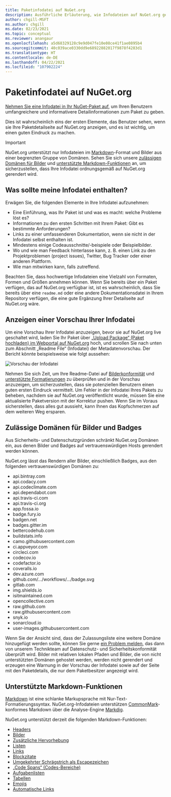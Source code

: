 ```yaml
---
title: Paketinfodatei auf NuGet.org
description: Ausführliche Erläuterung, wie Infodateien auf NuGet.org gerendert werden, und was zu tun ist, wenn Probleme auftreten.
author: chgill-MSFT
ms.author: chgill
ms.date: 02/23/2021
ms.topic: conceptual
ms.reviewer: anangaur
ms.openlocfilehash: a5d68329128c9e9d047fe10e08ce41f1ae0895b4
ms.sourcegitcommit: 40c039ace0330dd9e68922882017f9878f4283d1
ms.translationtype: HT
ms.contentlocale: de-DE
ms.lasthandoff: 04/22/2021
ms.locfileid: "107902224"
---
```

# <a name="package-readme-on-nugetorg"></a>Paketinfodatei auf NuGet.org

[Nehmen Sie eine Infodatei in Ihr NuGet-Paket auf](https://docs.microsoft.com/nuget/reference/msbuild-targets#packagereadmefile), um Ihren Benutzern umfangreichere und informativere Detailinformationen zum Paket zu geben.

Dies ist wahrscheinlich eins der ersten Elemente, das Benutzer sehen, wenn sie Ihre Paketdetailseite auf NuGet.org anzeigen, und es ist wichtig, um einen guten Eindruck zu machen.

> [!IMPORTANT]
> NuGet.org unterstützt nur Infodateien im [Markdown](https://daringfireball.net/projects/markdown/)-Format und Bilder aus einer begrenzten Gruppe von Domänen. Sehen Sie sich unsere [zulässigen Domänen für Bilder](#allowed-domains-for-images-and-badges) und [unterstützte Markdown-Funktionen](#supported-markdown-features) an, um sicherzustellen, dass Ihre Infodatei ordnungsgemäß auf NuGet.org gerendert wird.

## <a name="what-should-my-readme-include"></a>Was sollte meine Infodatei enthalten?

Erwägen Sie, die folgenden Elemente in Ihre Infodatei aufzunehmen:
* Eine Einführung, was Ihr Paket ist und was es macht: welche Probleme löst es?
* Informationen zu den ersten Schritten mit Ihrem Paket: Gibt es bestimmte Anforderungen?
* Links zu einer umfassenderen Dokumentation, wenn sie nicht in der Infodatei selbst enthalten ist.
* Mindestens einige Codeausschnitte/-beispiele oder Beispielbilder.
* Wo und wie man Feedback hinterlasse kann, z. B. einen Link zu den Projektproblemen (project issues), Twitter, Bug Tracker oder einer anderen Plattform.
* Wie man mitwirken kann, falls zutreffend.

Beachten Sie, dass hochwertige Infodateien eine Vielzahl von Formaten, Formen und Größen annehmen können. Wenn Sie bereits über ein Paket verfügen, das auf NuGet.org verfügbar ist, ist es wahrscheinlich, dass Sie bereits über eine `readme.md` oder eine andere Dokumentationsdatei in Ihrem Repository verfügen, die eine gute Ergänzung Ihrer Detailseite auf NuGet.org wäre.

## <a name="preview-your-readme"></a>Anzeigen einer Vorschau Ihrer Infodatei

Um eine Vorschau Ihrer Infodatei anzuzeigen, bevor sie auf NuGet.org live geschaltet wird, laden Sie Ihr Paket über [„Upload Package“ (Paket hochladen) im Webportal auf NuGet.org](https://docs.microsoft.com/nuget/nuget-org/publish-a-package#web-portal-use-the-upload-package-tab-on-nugetorg) hoch, und scrollen Sie nach unten zum Abschnitt „Readme File“ (Infodatei) der Metadatenvorschau. Der Bericht könnte beispielsweise wie folgt aussehen:

![Vorschau der Infodatei](media\readme-upload-preview.PNG)

Nehmen Sie sich Zeit, um Ihre Readme-Datei auf [Bilderkonformität](#allowed-domains-for-images-and-badges) und [unterstützte Formatierungen](#supported-markdown-features) zu überprüfen und in der Vorschau anzuzeigen, um sicherzustellen, dass sie potenziellen Benutzern einen guten ersten Eindruck vermittelt. Um Fehler in der Infodatei Ihres Pakets zu beheben, nachdem sie auf NuGet.org veröffentlicht wurde, müssen Sie eine aktualisierte Paketversion mit der Korrektur pushen. Wenn Sie im Voraus sicherstellen, dass alles gut aussieht, kann Ihnen das Kopfschmerzen auf dem weiteren Weg ersparen.
## <a name="allowed-domains-for-images-and-badges"></a>Zulässige Domänen für Bilder und Badges

Aus Sicherheits- und Datenschutzgründen schränkt NuGet.org Domänen ein, aus denen Bilder und Badges auf vertrauenswürdigen Hosts gerendert werden können. 

NuGet.org lässt das Rendern aller Bilder, einschließlich Badges, aus den folgenden vertrauenswürdigen Domänen zu:
* api.bintray.com
* api.codacy.com
* api.codeclimate.com
* api.dependabot.com
* api.travis-ci.com
* api.travis-ci.org
* app.fossa.io
* badge.fury.io
* badgen.net
* badges.gitter.im
* bettercodehub.com
* buildstats.info
* camo.githubusercontent.com
* ci.appveyor.com
* circleci.com
* codecov.io
* codefactor.io
* coveralls.io
* dev.azure.com
* github.com/.../workflows/.../badge.svg
* gitlab.com
* img.shields.io
* isitmaintained.com
* opencollective.com
* raw.github.com
* raw.githubusercontent.com
* snyk.io
* sonarcloud.io
* user-images.githubusercontent.com

Wenn Sie der Ansicht sind, dass der Zulassungsliste eine weitere Domäne hinzugefügt werden sollte, können Sie gerne [ein Problem melden](https://github.com/NuGet/NuGetGallery/issues), das dann von unserem Technikteam auf Datenschutz- und Sicherheitskonformität überprüft wird. Bilder mit relativen lokalen Pfaden und Bilder, die von nicht unterstützten Domänen gehostet werden, werden nicht gerendert und erzeugen eine Warnung in der Vorschau der Infodatei sowie auf der Seite mit den Paketdetails, die nur dem Paketbesitzer angezeigt wird.

## <a name="supported-markdown-features"></a>Unterstützte Markdown-Funktionen
[Markdown](https://daringfireball.net/projects/markdown/) ist eine schlanke Markupsprache mit Nur-Text-Formatierungssyntax. NuGet.org-Infodateien unterstützen [CommonMark](https://commonmark.org/)-konformes Markdown über die Analyse-Engine [Markdig](https://github.com/lunet-io/markdig).

NuGet.org unterstützt derzeit die folgenden Markdown-Funktionen:
* [Headers](https://spec.commonmark.org/0.29/#atx-headings)
* [Bilder](https://spec.commonmark.org/0.29/#images)
* [Zusätzliche Hervorhebung](https://github.com/xoofx/markdig/blob/master/src/Markdig.Tests/Specs/EmphasisExtraSpecs.md)
* [Listen](https://spec.commonmark.org/0.29/#lists)
* [Links](https://spec.commonmark.org/0.29/#links)
* [Blockzitate](https://spec.commonmark.org/0.29/#block-quotes)
* [Umgekehrter Schrägstrich als Escapezeichen](https://spec.commonmark.org/0.29/#backslash-escapes)
* [„Code Spans“ (Codes-Bereiche)](https://spec.commonmark.org/0.29/#code-spans)
* [Aufgabenlisten](https://github.com/xoofx/markdig/blob/master/src/Markdig.Tests/Specs/TaskListSpecs.md)
* [Tabellen](https://github.com/xoofx/markdig/blob/master/src/Markdig.Tests/Specs/PipeTableSpecs.md)
* [Emojis](https://github.com/xoofx/markdig/blob/master/src/Markdig.Tests/Specs/EmojiSpecs.md)
* [Automatische Links](https://github.com/xoofx/markdig/blob/master/src/Markdig.Tests/Specs/AutoLinks.md)

